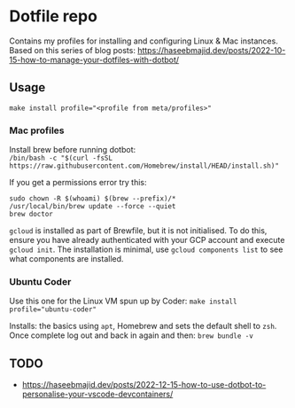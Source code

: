 # Dotfile repo

Contains my profiles for installing and configuring Linux & Mac instances.  
Based on this series of blog posts: <https://haseebmajid.dev/posts/2022-10-15-how-to-manage-your-dotfiles-with-dotbot/>

## Usage
`make install profile="<profile from meta/profiles>"`

### Mac profiles
Install brew before running dotbot:  
`/bin/bash -c "$(curl -fsSL https://raw.githubusercontent.com/Homebrew/install/HEAD/install.sh)"`

If you get a permissions error try this:

```
sudo chown -R $(whoami) $(brew --prefix)/*
/usr/local/bin/brew update --force --quiet
brew doctor
```

`gcloud` is installed as part of Brewfile, but it is not initialised. To do this, ensure you have already authenticated with your GCP account and execute `gcloud init`. The installation is minimal, use `gcloud components list` to see what components are installed.

### Ubuntu Coder
Use this one for the Linux VM spun up by Coder: `make install profile="ubuntu-coder"`  

Installs: the basics using `apt`, Homebrew and sets the default shell to `zsh`. Once complete log out and back in again and then: `brew bundle -v`

## TODO

- https://haseebmajid.dev/posts/2022-12-15-how-to-use-dotbot-to-personalise-your-vscode-devcontainers/